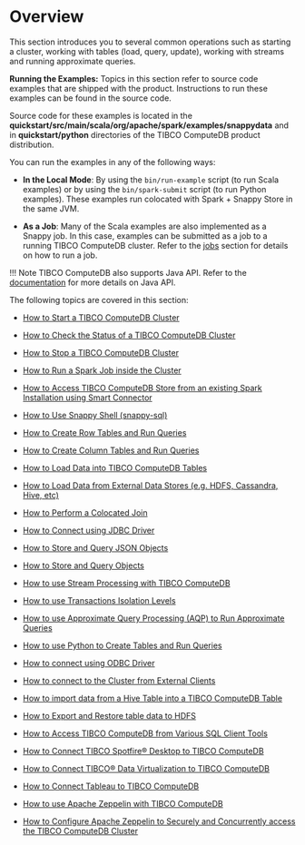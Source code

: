 # Overview

This section introduces you to several common operations such as starting a cluster, working with tables (load, query, update), working with streams and running approximate queries.

**Running the Examples:**
Topics in this section refer to source code examples that are shipped with the product. Instructions to run these examples can be found in the source code.

Source code for these examples is located in the **quickstart/src/main/scala/org/apache/spark/examples/snappydata** and in **quickstart/python** directories of the TIBCO ComputeDB product distribution. 

You can run the examples in any of the following ways:

* **In the Local Mode**: By using the `bin/run-example` script (to run Scala examples) or by using the `bin/spark-submit` script (to run Python examples). These examples run colocated with Spark + Snappy Store in the same JVM. 

* **As a Job**:	Many of the Scala examples are also implemented as a Snappy job. In this case, examples can be submitted as a job to a running TIBCO ComputeDB cluster. Refer to the [jobs](howto/run_spark_job_inside_cluster.md) section for details on how to run a job.

!!! Note
	TIBCO ComputeDB also supports Java API. Refer to the [documentation](./programming_guide/building_snappydata_applications_using_spark_api.md) for more details on Java API.

The following topics are covered in this section:

* [How to Start a TIBCO ComputeDB Cluster](howto/start_snappy_cluster.md)<a id="howto-startcluster"></a>

* [How to Check the Status of a TIBCO ComputeDB Cluster](howto/check_status_cluster.md)<a id="howto-statuscluster"></a>

* [How to Stop a TIBCO ComputeDB Cluster](howto/stop_snappy_cluster.md)<a id="howto-stopcluster"></a>

* [How to Run a Spark Job inside the Cluster](howto/run_spark_job_inside_cluster.md)<a id="howto-job"></a>

* [How to Access TIBCO ComputeDB Store from an existing Spark Installation using Smart Connector](howto/spark_installation_using_smart_connector.md)<a id="howto-splitmode"></a>

* [How to Use Snappy Shell (snappy-sql)](howto/use_snappy_shell.md)

* [How to Create Row Tables and Run Queries](howto/create_row_tables_and_run_queries.md)<a id="howto-row"></a>

* [How to Create Column Tables and Run Queries](howto/create_column_tables_and_run_queries.md)<a id="howto-column"></a>

* [How to Load Data into TIBCO ComputeDB Tables](howto/load_data_into_snappydata_tables.md)<a id="howto-load"></a>

* [How to Load Data from External Data Stores (e.g. HDFS, Cassandra, Hive, etc)](howto/load_data_from_external_data_stores.md)<a id="howto-external-source"></a>

* [How to Perform a Colocated Join](howto/perform_a_colocated_join.md)<a id="howto-colacatedJoin"></a>

* [How to Connect using JDBC Driver](howto/connect_using_jdbc_driver.md)<a id="howto-jdbc"></a>

* [How to Store and Query JSON Objects](howto/store_and_query_json_objects.md)<a id="howto-JSON"></a>

* [How to Store and Query Objects](howto/store_and_query_objects.md)<a id="howto-objects"></a>

* [How to use Stream Processing with TIBCO ComputeDB](howto/use_stream_processing_with_snappydata.md)<a id="howto-streams"></a>

* [How to use Transactions Isolation Levels](howto/use_transactions_isolation_levels.md)<a id="howto-transactions"></a>

* [How to use Approximate Query Processing (AQP) to Run Approximate Queries](howto/use_synopsis_data_engine_to_run_approximate_queries.md)<a id="howto-sde"></a>

* [How to use Python to Create Tables and Run Queries](howto/use_python_to_create_tables_and_run_queries.md)<a id="howto-python"></a>

* [How to connect using ODBC Driver](howto/connect_using_odbc_driver.md)<a id="howto-odbc"></a>

* [How to connect to the Cluster from External Clients](howto/connect_to_the_cluster_from_external_clients.md)<a id="howto-external-client"></a><a id="howto-connect-externalclients"></a>

* [How to import data from a Hive Table into a TIBCO ComputeDB Table](howto/import_from_hive_table.md)<a id="howto-import-hive"></a>

* [How to Export and Restore table data to HDFS](howto/export_hdfs.md)<a id="howto-export-hdfs"></a>

* [How to Access TIBCO ComputeDB from Various SQL Client Tools](howto/connect_oss_vis_client_tools.md)

* [How to Connect TIBCO Spotfire® Desktop to TIBCO ComputeDB](howto/connecttibcospotfire.md)
* [How to Connect TIBCO® Data Virtualization to TIBCO ComputeDB](/howto/connecttibcodv.md)

* [How to Connect Tableau to TIBCO ComputeDB](howto/tableauconnect.md) 

* [How to use Apache Zeppelin with TIBCO ComputeDB](howto/use_apache_zeppelin_with_snappydata.md)<a id="howto-zeppelin"></a>

* [How to Configure Apache Zeppelin to Securely and Concurrently access the TIBCO ComputeDB Cluster](howto/concurrent_apache_zeppelin_access_to_secure_snappydata.md)<a id="howto-concurrentzeppelin"></a>


